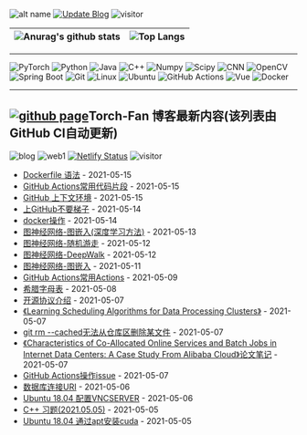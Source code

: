 ![alt name](https://img.shields.io/badge/fan%20qiliang-NanKai-orange)  [![Update Blog](https://github.com/QiliangFan/QiliangFan/actions/workflows/update_blog.yml/badge.svg)](https://github.com/QiliangFan/QiliangFan/actions/workflows/update_blog.yml) ![visitor](https://img.shields.io/badge/dynamic/json?url=https://runkit.io/qiliangfan/github-busuanzi/branches/master&query=$.site_uv&label=visitor)


| ![Anurag's github stats](https://github-readme-stats.vercel.app/api?username=QiliangFan&show_icons=true&theme=dracula)  | ![Top Langs](https://github-readme-stats.vercel.app/api/top-langs/?username=QiliangFan&layout=compact) |
| --| ---|

---

![PyTorch](https://img.shields.io/static/v1?label=&message=PyTorch&color=%3CCOLOR%3E&logo=PyTorch) 
![Python](https://img.shields.io/static/v1?style=flat&logo=Python&label=&message=Python&color=9cf)
![Java](https://img.shields.io/static/v1?style=flat&logo=Java&label=&message=Java&color=blueviolet)
![C++](https://img.shields.io/static/v1?style=flat&logo=C%2B%2B&label=&message=c%2B%2B&color=important)
![Numpy](https://img.shields.io/static/v1?style=flat&logo=Numpy&label=&message=Numpy&color=yellow)
![Scipy](https://img.shields.io/static/v1?style=flat&logo=Scipy&label=&message=Scipy&color=blue)
![CNN](https://img.shields.io/static/v1?style=flat&logo=CNN&label=&message=CNN&color=critical)
![OpenCV](https://img.shields.io/static/v1?style=flat&logo=OpenCV&label=&message=OpenCV&color=%235c3ee8)
![Spring Boot](https://img.shields.io/static/v1?style=flat&logo=Spring&label=&message=Spring%20Boot&color=blue)
![Git](https://img.shields.io/static/v1?style=flat&logo=Git&label=&message=Git&color=%236DB33F)
![Linux](https://img.shields.io/static/v1?style=flat&logo=Linux&label=&message=Linux&color=9cf)
![Ubuntu](https://img.shields.io/static/v1?style=flat&logo=Ubuntu&label=&message=Ubuntu&color=%23395420)
![GitHub Actions](https://img.shields.io/static/v1?style=flat&logo=GitHub%20Actions&label=&message=GitHub%20Actions&color=%23212121)
![Vue](https://img.shields.io/static/v1?style=flat&logo=Vue.js&label=&message=Vue.js&color=%23212121)
![Docker](https://img.shields.io/static/v1?style=flat&logo=Docker&label=&message=Docker&color=yellow)




---

## [![github page](https://img.shields.io/github/deployments/qiliangfan/qiliangfan.github.io/github-pages?style=for-the-badge)](https://github.com/QiliangFan/qiliangfan.github.io)Torch-Fan 博客最新内容(该列表由GitHub CI自动更新)

![blog](https://img.shields.io/website?logo=Netlify&url=https%3A%2F%2Ftorch-fan.netlify.app%2F) ![web1](https://img.shields.io/mozilla-observatory/grade-score/torch-fan.netlify.app?logo=Netlify&publish) 
[![Netlify Status](https://api.netlify.com/api/v1/badges/7db7e56b-8baa-4768-970f-00e58f6cdb5d/deploy-status)](https://app.netlify.com/sites/torch-fan/deploys)
![visitor](https://img.shields.io/badge/dynamic/json?url=https://runkit.io/qiliangfan/busuanzi/branches/master&query=$.site_uv&label=visitor)

<!-- START_SECTION:blog -->
* <a href='https://torch-fan.site/20210515/dockerfile-yu-fa/' target='_blank'>Dockerfile 语法</a> - 2021-05-15
* <a href='https://torch-fan.site/20210515/github-actions-chang-yong-dai-ma-pian-duan/' target='_blank'>GitHub Actions常用代码片段</a> - 2021-05-15
* <a href='https://torch-fan.site/20210515/github-shang-xia-wen-huan-jing/' target='_blank'>GitHub 上下文环境</a> - 2021-05-15
* <a href='https://torch-fan.site/20210514/ni-shang-github-huan-yao-ti-zi/' target='_blank'>上GitHub不要梯子</a> - 2021-05-14
* <a href='https://torch-fan.site/20210514/docker-cao-zuo/' target='_blank'>docker操作</a> - 2021-05-14
* <a href='https://torch-fan.site/20210513/tu-shen-jing-wang-luo-tu-qian-ru-shen-du-xue-xi-fang-fa/' target='_blank'>图神经网络-图嵌入(深度学习方法)</a> - 2021-05-13
* <a href='https://torch-fan.site/20210512/tu-shen-jing-wang-luo-sui-ji-you-zou/' target='_blank'>图神经网络-随机游走</a> - 2021-05-12
* <a href='https://torch-fan.site/20210512/tu-shen-jing-wang-luo-deepwalk/' target='_blank'>图神经网络-DeepWalk</a> - 2021-05-12
* <a href='https://torch-fan.site/20210511/tu-shen-jing-wang-luo-tu-qian-ru/' target='_blank'>图神经网络-图嵌入</a> - 2021-05-11
* <a href='https://torch-fan.site/20210509/github-actions-chang-yong-actions/' target='_blank'>GitHub Actions常用Actions</a> - 2021-05-09
* <a href='https://torch-fan.site/20210508/xi-la-zi-mu-biao/' target='_blank'>希腊字母表</a> - 2021-05-08
* <a href='https://torch-fan.site/20210507/kai-yuan-xie-yi-jie-shao/' target='_blank'>开源协议介绍</a> - 2021-05-07
* <a href='https://torch-fan.site/20210507/learning-scheduling-algorithms-for-data-processing-clusters/' target='_blank'>《Learning Scheduling Algorithms for Data Processing Clusters》</a> - 2021-05-07
* <a href='https://torch-fan.site/20210507/git-rm-cached-wu-fa-cong-cang-ku-qu-shan-chu-mou-wen-jian/' target='_blank'>git rm --cached无法从仓库区删除某文件</a> - 2021-05-07
* <a href='https://torch-fan.site/20210507/characteristics-of-co-allocated-online-services-and-batch-jobs-in-internet-data-centers-a-case-study-from-alibaba-cloud-lun-wen-bi-ji/' target='_blank'>《Characteristics of Co-Allocated Online Services and Batch Jobs in Internet Data Centers: A Case Study From Alibaba Cloud》论文笔记</a> - 2021-05-07
* <a href='https://torch-fan.site/20210507/github-actions-cao-zuo-issue/' target='_blank'>GitHub Actions操作issue</a> - 2021-05-07
* <a href='https://torch-fan.site/20210506/shu-ju-ku-lian-jie-uri/' target='_blank'>数据库连接URI</a> - 2021-05-06
* <a href='https://torch-fan.site/20210506/ubuntu-18-04-pei-zhi-vncserver/' target='_blank'>Ubuntu 18.04 配置VNCSERVER</a> - 2021-05-06
* <a href='https://torch-fan.site/20210505/c-xi-ti-2021-05-05/' target='_blank'>C++ 习题(2021.05.05)</a> - 2021-05-05
* <a href='https://torch-fan.site/20210505/ubuntu-18-04-tong-guo-apt-an-zhuang-cuda/' target='_blank'>Ubuntu 18.04 通过apt安装cuda</a> - 2021-05-05
<!-- END_SECTION:blog -->